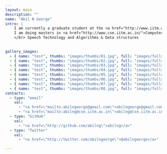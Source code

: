 ```yaml
---
layout: main
description: ""
name: "Abil N George"
intro: |
    I am currently a graduate student at the <a href="http://www.iitm.ac.in/‎">Indian Institute of Technology Madras</a>. </br>
    I am doing masters in <a href="http://www.cse.iitm.ac.in/">Computer Science and Engineering</a>.I am interested in Machine Learning
    </br> Speech Technology and Algorithms & Data structures
     
  
gallery_images:
  - { name: "test", thumbs: "images/thumbs/01.jpg", full: "images/fulls/01.jpg" }
  - { name: "test", thumbs: "images/thumbs/02.jpg", full: "images/fulls/02.jpg" }
  - { name: "test", thumbs: "images/thumbs/03.jpg", full: "images/fulls/03.jpg" }
  - { name: "test", thumbs: "images/thumbs/04.jpg", full: "images/fulls/04.jpg" }
  - { name: "test", thumbs: "images/thumbs/05.jpg", full: "images/fulls/05.jpg" }
  - { name: "test", thumbs: "images/thumbs/06.jpg", full: "images/fulls/06.jpg" }
  - { name: "test", thumbs: "images/thumbs/07.jpg", full: "images/fulls/07.jpg" }
  - { name: "test", thumbs: "images/thumbs/08.jpg", full: "images/fulls/08.jpg" }
contacts:
  - type: "email" 
    val:
      - "<a href=\"mailto:abilngeorge@gmail.com\">abilngeorge@gmail.com</a>"
      - "<a href=\"mailto:abilng@cse.iitm.ac.in\">abilng@cse.iitm.ac.in</a>"
  - type: "GitHub"
    val:
      - "<a href=\"http://github.com/abilng\">abilng</a>"
  - type: "Twitter"
    val:
      - "<a href=\"http://twitter.com/abilngeorge\">@abilngeorge</a>"

---
```

